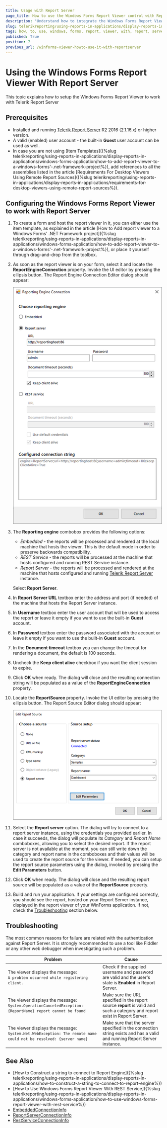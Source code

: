```yaml
---
title: Usage with Report Server
page_title: How to use the Windows Forms Report Viewer control with Report Server
description: "Understand how to integrate the Windows Forms Report Viewer control with a Report Server instance, using the provided steps. See the prerequisites and common troubleshooting steps."
slug: telerikreporting/using-reports-in-applications/display-reports-in-applications/windows-forms-application/how-to-use-windows-forms-report-viewer-with-report-server
tags: how, to, use, windows, forms, report, viewer, with, report, server
published: True
position: 7
previous_url: /winforms-viewer-howto-use-it-with-reportserver
---
```


# Using the Windows Forms Report Viewer With Report Server

This topic explains how to setup the Windows Forms Report Viewer to work with Telerik Report Server

## Prerequisites

* Installed and running [Telerik Report Server](https://docs.telerik.com/report-server/introduction) R2 2016 (2.1.16.x) or higher version.
* A valid (enabled) user account - the built-in __Guest__ user account can be used as well.
* In case you are not using [Item Templates]({%slug telerikreporting/using-reports-in-applications/display-reports-in-applications/windows-forms-application/how-to-add-report-viewer-to-a-windows-forms'-.net-framework-project%}), add references to all the assemblies listed in the article [Requirements For Desktop Viewers Using Remote Report Sources]({%slug telerikreporting/using-reports-in-applications/display-reports-in-applications/requirements-for-desktop-viewers-using-remote-report-sources%}).

## Configuring the Windows Forms Report Viewer to work with Report Server

1. To create a form and host the report viewer in it, you can either use the item template, as explained in the article [How to Add report viewer to a Windows Forms' .NET Framework project]({%slug telerikreporting/using-reports-in-applications/display-reports-in-applications/windows-forms-application/how-to-add-report-viewer-to-a-windows-forms'-.net-framework-project%}), or place it yourself through drag-and-drop from the toolbox.
1. As soon as the report viewer is on your form, select it and locate the __ReportEngineConnection__ property. Invoke the UI editor by pressing the ellipsis button. The Report Engine Connection Editor dialog should appear:

	![Image of the Windows Forms Reporting Engine Connection Editor window.](images/WinformsConnectionEditor.png)

1. The __Reporting engine__ combobox provides the following options:

	+ *Embedded* - the reports will be processed and rendered at the local machine that hosts the viewer. This is the default mode in order to preserve backwards compatibility.
	+ *REST Service* - the reports will be processed at the machine that hosts configured and running REST Service instance.
	+ *Report Server* - the reports will be processed and rendered at the machine that hosts configured and running [Telerik Report Server](https://docs.telerik.com/report-server/introduction) instance.

	Select __Report Server__.

1. In __Report Server URL__ textbox enter the address and port (if needed) of the machine that hosts the Report Server instance.
1. In __Username__ textbox enter the user account that will be used to access the report or leave it empty if you want to use the built-in __Guest__ account.
1. In __Password__ textbox enter the password associated with the account or leave it empty if you want to use the built-in __Guest__ account.
1. In the __Document timeout__ textbox you can change the timeout for rendering a document, the default is 100 seconds.
1. Uncheck the __Keep client alive__ checkbox if you want the client session to expire.
1. Click __OK__ when ready. The dialog will close and the resulting connection string will be populated as a value of the __ReportEngineConnection__ property.
1. Locate the __ReportSource__ property. Invoke the UI editor by pressing the ellipsis button. The Report Source Editor dialog should appear:

   ![Image of the Windows Forms Report Source Editor window.](images/WinformsReportSourceEditor.png)

1. Select the __Report server__ option. The dialog will try to connect to a report server instance, using the credentials you provided earlier. In case it succeeds, the dialog will populate its *Category* and *Report Name* comboboxes, allowing you to select the desired report. If the report server is not available at the moment, you can still write down the category and report name in the comboboxes and their values will be used to create the report source for the viewer. If needed, you can setup the report source parameters using the dialog, invoked by pressing the __Edit Parameters__ button.
1. Click __OK__ when ready. The dialog will close and the resulting report source will be populated as a value of the __ReportSource__ property.
1. Build and run your application. If your settings are configured correctly, you should see the report, hosted on your Report Server instance, displayed in the report viewer of your WinForms application. If not, check the [Troubleshooting](#Troubleshooting) section below.

## Troubleshooting

The most common reasons for failure are related with the authentication against Report Server. It is strongly recommended to use a tool like Fiddler or any other web debugger when investigating such a problem.

| Problem | Cause |
| ------ | ------ |
|The viewer displays the message:<br />`A problem occurred while registering client.`|Check if the supplied username and password are valid and the user's state is __Enabled__ in Report Server.|
|The viewer displays the message:<br />`System.OperationCanceledException: {ReportName} report cannot be found`|Make sure the URL specified in the report source __report__ is valid and such a category and report exist in Report Server.|
|The viewer displays the message:<br />`System.Net.WebException: The remote name could not be resolved: {server name}`|Make sure that the server specified in the connection string exists and has a valid and running Report Server instance.|

## See Also

* [How to Construct a string to connect to Report Engine]({%slug telerikreporting/using-reports-in-applications/display-reports-in-applications/how-to-construct-a-string-to-connect-to-report-engine%})
* [How to Use Windows Forms Report Viewer With REST Service]({%slug telerikreporting/using-reports-in-applications/display-reports-in-applications/windows-forms-application/how-to-use-windows-forms-report-viewer-with-rest-service%})
* [EmbeddedConnectionInfo](/reporting/api/Telerik.ReportViewer.Common.EmbeddedConnectionInfo)
* [ReportServerConnectionInfo](/reporting/api/Telerik.ReportViewer.Common.ReportServerConnectionInfo)
* [RestServiceConnectionInfo](/reporting/api/Telerik.ReportViewer.Common.RestServiceConnectionInfo)
